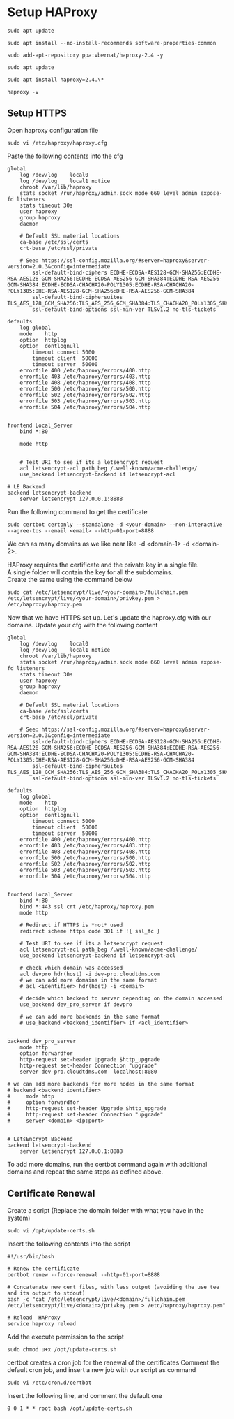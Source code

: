 # Setup HAProxy
```
sudo apt update
```
```
sudo apt install --no-install-recommends software-properties-common
```
```
sudo add-apt-repository ppa:vbernat/haproxy-2.4 -y
```
```
sudo apt update
```
```
sudo apt install haproxy=2.4.\*
```
```
haproxy -v
```

## Setup HTTPS
Open haproxy configuration file
```
sudo vi /etc/haproxy/haproxy.cfg 
```

Paste the following contents into the cfg
```
global
	log /dev/log	local0
	log /dev/log	local1 notice
	chroot /var/lib/haproxy
	stats socket /run/haproxy/admin.sock mode 660 level admin expose-fd listeners
	stats timeout 30s
	user haproxy
	group haproxy
	daemon

	# Default SSL material locations
	ca-base /etc/ssl/certs
	crt-base /etc/ssl/private

	# See: https://ssl-config.mozilla.org/#server=haproxy&server-version=2.0.3&config=intermediate
        ssl-default-bind-ciphers ECDHE-ECDSA-AES128-GCM-SHA256:ECDHE-RSA-AES128-GCM-SHA256:ECDHE-ECDSA-AES256-GCM-SHA384:ECDHE-RSA-AES256-GCM-SHA384:ECDHE-ECDSA-CHACHA20-POLY1305:ECDHE-RSA-CHACHA20-POLY1305:DHE-RSA-AES128-GCM-SHA256:DHE-RSA-AES256-GCM-SHA384
        ssl-default-bind-ciphersuites TLS_AES_128_GCM_SHA256:TLS_AES_256_GCM_SHA384:TLS_CHACHA20_POLY1305_SHA256
        ssl-default-bind-options ssl-min-ver TLSv1.2 no-tls-tickets

defaults
	log	global
	mode	http
	option	httplog
	option	dontlognull
        timeout connect 5000
        timeout client  50000
        timeout server  50000
	errorfile 400 /etc/haproxy/errors/400.http
	errorfile 403 /etc/haproxy/errors/403.http
	errorfile 408 /etc/haproxy/errors/408.http
	errorfile 500 /etc/haproxy/errors/500.http
	errorfile 502 /etc/haproxy/errors/502.http
	errorfile 503 /etc/haproxy/errors/503.http
	errorfile 504 /etc/haproxy/errors/504.http


frontend Local_Server
    bind *:80

    mode http
    
    
    # Test URI to see if its a letsencrypt request
    acl letsencrypt-acl path_beg /.well-known/acme-challenge/
    use_backend letsencrypt-backend if letsencrypt-acl

# LE Backend
backend letsencrypt-backend
    server letsencrypt 127.0.0.1:8888
```
Run the following command to get the certificate
```
sudo certbot certonly --standalone -d <your-domain> --non-interactive --agree-tos --email <email> --http-01-port=8888
```
We can as many domains as we like near like -d &lt;domain-1&gt; -d &lt;domain-2&gt;.  

HAProxy requires the certificate and the private key in a single file.  
A single folder will contain the key for all the subdomains.  
Create the same using the command below  
```
sudo cat /etc/letsencrypt/live/<your-domain>/fullchain.pem /etc/letsencrypt/live/<your-domain>/privkey.pem > /etc/haproxy/haproxy.pem
```

Now that we have HTTPS set up.
Let's update the haproxy.cfg with our domains.
Update your cfg with the following content


```
global
	log /dev/log	local0
	log /dev/log	local1 notice
	chroot /var/lib/haproxy
	stats socket /run/haproxy/admin.sock mode 660 level admin expose-fd listeners
	stats timeout 30s
	user haproxy
	group haproxy
	daemon

	# Default SSL material locations
	ca-base /etc/ssl/certs
	crt-base /etc/ssl/private

	# See: https://ssl-config.mozilla.org/#server=haproxy&server-version=2.0.3&config=intermediate
        ssl-default-bind-ciphers ECDHE-ECDSA-AES128-GCM-SHA256:ECDHE-RSA-AES128-GCM-SHA256:ECDHE-ECDSA-AES256-GCM-SHA384:ECDHE-RSA-AES256-GCM-SHA384:ECDHE-ECDSA-CHACHA20-POLY1305:ECDHE-RSA-CHACHA20-POLY1305:DHE-RSA-AES128-GCM-SHA256:DHE-RSA-AES256-GCM-SHA384
        ssl-default-bind-ciphersuites TLS_AES_128_GCM_SHA256:TLS_AES_256_GCM_SHA384:TLS_CHACHA20_POLY1305_SHA256
        ssl-default-bind-options ssl-min-ver TLSv1.2 no-tls-tickets

defaults
	log	global
	mode	http
	option	httplog
	option	dontlognull
        timeout connect 5000
        timeout client  50000
        timeout server  50000
	errorfile 400 /etc/haproxy/errors/400.http
	errorfile 403 /etc/haproxy/errors/403.http
	errorfile 408 /etc/haproxy/errors/408.http
	errorfile 500 /etc/haproxy/errors/500.http
	errorfile 502 /etc/haproxy/errors/502.http
	errorfile 503 /etc/haproxy/errors/503.http
	errorfile 504 /etc/haproxy/errors/504.http


frontend Local_Server
    bind *:80
    bind *:443 ssl crt /etc/haproxy/haproxy.pem
    mode http
    
    # Redirect if HTTPS is *not* used
    redirect scheme https code 301 if !{ ssl_fc }
    
    # Test URI to see if its a letsencrypt request
    acl letsencrypt-acl path_beg /.well-known/acme-challenge/
    use_backend letsencrypt-backend if letsencrypt-acl

    # check which domain was accessed
    acl devpro hdr(host) -i dev-pro.cloudtdms.com
    # we can add more domains in the same format
    # acl <identifier> hdr(host) -i <domain>
    
    # decide which backend to server depending on the domain accessed
    use_backend dev_pro_server if devpro

    # we can add more backends in the same format
    # use_backend <backend_identifier> if <acl_identifier>


backend dev_pro_server
    mode http
    option forwardfor
    http-request set-header Upgrade $http_upgrade
    http-request set-header Connection "upgrade" 
    server dev-pro.cloudtdms.com  localhost:8080

# we can add more backends for more nodes in the same format
# backend <backend_identifier>
#     mode http
#     option forwardfor
#     http-request set-header Upgrade $http_upgrade
#     http-request set-header Connection "upgrade" 
#     server <domain> <ip:port>

    
# LetsEncrypt Backend
backend letsencrypt-backend
    server letsencrypt 127.0.0.1:8888
```

To add more domains, run the certbot command again with additional domains and repeat the same steps as defined above.

## Certificate Renewal

Create a script
(Replace the domain folder with what you have in the system)
```
sudo vi /opt/update-certs.sh
```
Insert the following contents into the script
```
#!/usr/bin/bash

# Renew the certificate
certbot renew --force-renewal --http-01-port=8888

# Concatenate new cert files, with less output (avoiding the use tee and its output to stdout)
bash -c "cat /etc/letsencrypt/live/<domain>/fullchain.pem /etc/letsencrypt/live/<domain>/privkey.pem > /etc/haproxy/haproxy.pem"

# Reload  HAProxy
service haproxy reload

```
Add the execute permission to the script
```
sudo chmod u+x /opt/update-certs.sh
```

certbot creates a cron job for the renewal of the certificates
Comment the default cron job, and insert a new job with our script as command

```
sudo vi /etc/cron.d/certbot
```
Insert the following line, and comment the default one
```
0 0 1 * * root bash /opt/update-certs.sh
```

